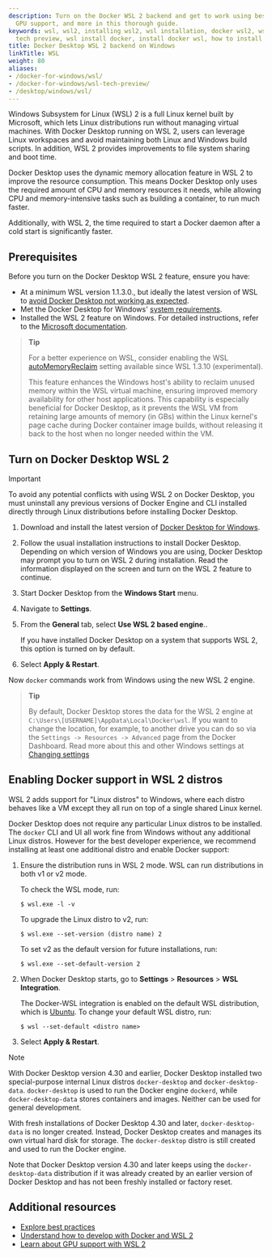 ```yaml
---
description: Turn on the Docker WSL 2 backend and get to work using best practices,
  GPU support, and more in this thorough guide.
keywords: wsl, wsl2, installing wsl2, wsl installation, docker wsl2, wsl docker, wsl2
  tech preview, wsl install docker, install docker wsl, how to install docker in wsl
title: Docker Desktop WSL 2 backend on Windows
linkTitle: WSL
weight: 80
aliases:
- /docker-for-windows/wsl/
- /docker-for-windows/wsl-tech-preview/
- /desktop/windows/wsl/
---
```


Windows Subsystem for Linux (WSL) 2 is a full Linux kernel built by Microsoft, which lets Linux distributions run without managing virtual machines. With Docker Desktop running on WSL 2, users can leverage Linux workspaces and avoid maintaining both Linux and Windows build scripts. In addition, WSL 2 provides improvements to file system sharing and boot time.

Docker Desktop uses the dynamic memory allocation feature in WSL 2 to improve the resource consumption. This means Docker Desktop only uses the required amount of CPU and memory resources it needs, while allowing CPU and memory-intensive tasks such as building a container, to run much faster.

Additionally, with WSL 2, the time required to start a Docker daemon after a cold start is significantly faster.

## Prerequisites

Before you turn on the Docker Desktop WSL 2 feature, ensure you have:

- At a minimum WSL version 1.1.3.0., but ideally the latest version of WSL to [avoid Docker Desktop not working as expected](best-practices.md).
- Met the Docker Desktop for Windows' [system requirements](../install/windows-install.md#system-requirements).
- Installed the WSL 2 feature on Windows. For detailed instructions, refer to the [Microsoft documentation](https://docs.microsoft.com/en-us/windows/wsl/install-win10).

>**Tip**
>
> For a better experience on WSL, consider enabling the WSL
> [autoMemoryReclaim](https://learn.microsoft.com/en-us/windows/wsl/wsl-config#experimental-settings)
> setting available since WSL 1.3.10 (experimental).
>
> This feature enhances the Windows host's ability to reclaim unused memory within the WSL virtual machine, ensuring improved memory availability for other host applications. This capability is especially beneficial for Docker Desktop, as it prevents the WSL VM from retaining large amounts of memory (in GBs) within the Linux kernel's page cache during Docker container image builds, without releasing it back to the host when no longer needed within the VM.

## Turn on Docker Desktop WSL 2

> [!IMPORTANT]
>
> To avoid any potential conflicts with using WSL 2 on Docker Desktop, you must uninstall any previous versions of Docker Engine and CLI installed directly through Linux distributions before installing Docker Desktop.

1. Download and install the latest version of [Docker Desktop for Windows](https://desktop.docker.com/win/main/amd64/Docker%20Desktop%20Installer.exe).
2. Follow the usual installation instructions to install Docker Desktop. Depending on which version of Windows you are using, Docker Desktop may prompt you to turn on WSL 2 during installation. Read the information displayed on the screen and turn on the WSL 2 feature to continue.
3. Start Docker Desktop from the **Windows Start** menu.
4. Navigate to **Settings**.
5. From the **General** tab, select **Use WSL 2 based engine**..

    If you have installed Docker Desktop on a system that supports WSL 2, this option is turned on by default.
6. Select **Apply & Restart**.

Now `docker` commands work from Windows using the new WSL 2 engine.

>**Tip**
>
> By default, Docker Desktop stores the data for the WSL 2 engine at `C:\Users\[USERNAME]\AppData\Local\Docker\wsl`.
> If you want to change the location, for example, to another drive you can do so via the `Settings -> Resources -> Advanced` page from the Docker Dashboard.
> Read more about this and other Windows settings at [Changing settings](../../../manuals/desktop/settings.md)

## Enabling Docker support in WSL 2 distros

WSL 2 adds support for "Linux distros" to Windows, where each distro behaves like a VM except they all run on top of a single shared Linux kernel.

Docker Desktop does not require any particular Linux distros to be installed. The `docker` CLI and UI all work fine from Windows without any additional Linux distros. However for the best developer experience, we recommend installing at least one additional distro and enable Docker support:

1. Ensure the distribution runs in WSL 2 mode. WSL can run distributions in both v1 or v2 mode.

    To check the WSL mode, run:

     ```console
     $ wsl.exe -l -v
     ```

    To upgrade the Linux distro to v2, run:

    ```console
    $ wsl.exe --set-version (distro name) 2
    ```

    To set v2 as the default version for future installations, run:

    ```console
    $ wsl.exe --set-default-version 2
    ```

2. When Docker Desktop starts, go to **Settings** > **Resources** > **WSL Integration**.

    The Docker-WSL integration is enabled on the default WSL distribution, which is [Ubuntu](https://learn.microsoft.com/en-us/windows/wsl/install). To change your default WSL distro, run:
     ```console
    $ wsl --set-default <distro name>
    ```

3. Select **Apply & Restart**.

> [!NOTE]
>
> With Docker Desktop version 4.30 and earlier, Docker Desktop installed two special-purpose internal Linux distros `docker-desktop` and `docker-desktop-data`. `docker-desktop` is used to run the Docker engine `dockerd`, while `docker-desktop-data` stores containers and images. Neither can be used for general development.
>
> With fresh installations of Docker Desktop 4.30 and later, `docker-desktop-data` is no longer created. Instead, Docker Desktop creates and
> manages its own virtual hard disk for storage. The `docker-desktop` distro is still created and used to run the Docker engine.
>
> Note that Docker Desktop version 4.30 and later keeps using the `docker-desktop-data` distribution if it was already created by an earlier version of Docker Desktop and has not been freshly installed or factory reset.


## Additional resources

- [Explore best practices](best-practices.md)
- [Understand how to develop with Docker and WSL 2](use-wsl.md)
- [Learn about GPU support with WSL 2](../gpu.md)
